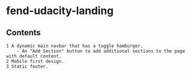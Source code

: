 # fend-udacity-landing
## Contents
    1 A dynamic main navbar that has a toggle hamburger.
        - An "Add Section" button to add additional sections to the page with default content.
    2 Mobile first design.
    3 Static footer.
